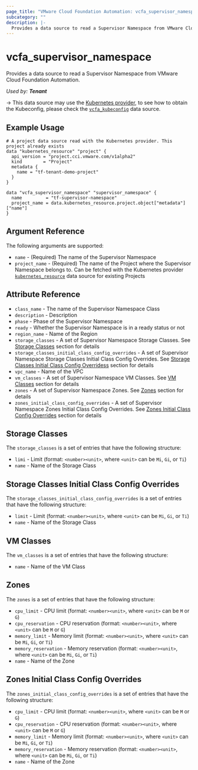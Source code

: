 ```yaml
---
page_title: "VMware Cloud Foundation Automation: vcfa_supervisor_namespace"
subcategory: ""
description: |-
  Provides a data source to read a Supervisor Namespace from VMware Cloud Foundation Automation.
---
```


# vcfa_supervisor_namespace

Provides a data source to read a Supervisor Namespace from VMware Cloud Foundation Automation.

_Used by: **Tenant**_

-> This data source may use the [Kubernetes provider](https://registry.terraform.io/providers/hashicorp/kubernetes),
to see how to obtain the Kubeconfig, please check the [`vcfa_kubeconfig`](/providers/vmware/vcfa/latest/docs/data-sources/kubeconfig) data source.

## Example Usage

```hcl
# A project data source read with the Kubernetes provider. This project already exists
data "kubernetes_resource" "project" {
  api_version = "project.cci.vmware.com/v1alpha2"
  kind        = "Project"
  metadata {
    name = "tf-tenant-demo-project"
  }
}

data "vcfa_supervisor_namespace" "supervisor_namespace" {
  name         = "tf-supervisor-namespace"
  project_name = data.kubernetes_resource.project.object["metadata"]["name"]
}
```

## Argument Reference

The following arguments are supported:

- `name` - (Required) The name of the Supervisor Namespace
- `project_name` - (Required) The name of the Project where the Supervisor Namespace belongs to. Can be fetched
  with the Kubernetes provider [`kubernetes_resource`](https://registry.terraform.io/providers/hashicorp/kubernetes/latest/docs/data-sources/resource)
  data source for existing Projects

## Attribute Reference

- `class_name` - The name of the Supervisor Namespace Class
- `description` - Description
- `phase` - Phase of the Supervisor Namespace
- `ready` - Whether the Supervisor Namespace is in a ready status or not
- `region_name` - Name of the Region
- `storage_classes` - A set of Supervisor Namespace Storage Classes. See [Storage Classes](#storage-classes) section for details
- `storage_classes_initial_class_config_overrides` - A set of Supervisor Namespace Storage Classes Initial Class Config Overrides. See [Storage Classes Initial Class Config Overridess](#storage-classes-initial-class-config-overrides) section for details
- `vpc_name` - Name of the VPC
- `vm_classes` - A set of Supervisor Namespace VM Classes. See [VM Classes](#vm-classes) section for details
- `zones` - A set of Supervisor Namespace Zones. See [Zones](#zones) section for details
- `zones_initial_class_config_overrides` - A set of Supervisor Namespace Zones Initial Class Config Overrides. See [Zones Initial Class Config Overrides](#zones-initial-class-config-overrides) section for details

<a id="storage-classes"></a>
## Storage Classes

The `storage_classes` is a set of entries that have the following structure:

- `limi` - Limit (format: `<number><unit>`, where `<unit>` can be `Mi`, `Gi`, or `Ti`)
- `name` - Name of the Storage Class

<a id="storage-classes-initial-class-config-overrides"></a>
## Storage Classes Initial Class Config Overrides

The `storage_classes_initial_class_config_overrides` is a set of entries that have the following structure:

- `limit` - Limit (format: `<number><unit>`, where `<unit>` can be `Mi`, `Gi`, or `Ti`)
- `name` - Name of the Storage Class

<a id="vm-classes"></a>
## VM Classes

The `vm_classes` is a set of entries that have the following structure:

- `name` - Name of the VM Class

<a id="zones"></a>
## Zones

The `zones` is a set of entries that have the following structure:

- `cpu_limit` - CPU limit (format: `<number><unit>`, where `<unit>` can be `M` or `G`)
- `cpu_reservation` - CPU reservation (format: `<number><unit>`, where `<unit>` can be `M` or `G`)
- `memory_limit` - Memory limit (format: `<number><unit>`, where `<unit>` can be `Mi`, `Gi`, or `Ti`)
- `memory_reservation` - Memory reservation (format: `<number><unit>`, where `<unit>` can be `Mi`, `Gi`, or `Ti`)
- `name` - Name of the Zone

<a id="zones-initial-class-config-overrides"></a>
## Zones Initial Class Config Overrides

The `zones_initial_class_config_overrides` is a set of entries that have the following structure:

- `cpu_limit` - CPU limit (format: `<number><unit>`, where `<unit>` can be `M` or `G`)
- `cpu_reservation` - CPU reservation (format: `<number><unit>`, where `<unit>` can be `M` or `G`)
- `memory_limit` - Memory limit (format: `<number><unit>`, where `<unit>` can be `Mi`, `Gi`, or `Ti`)
- `memory_reservation` - Memory reservation (format: `<number><unit>`, where `<unit>` can be `Mi`, `Gi`, or `Ti`)
- `name` - Name of the Zone
